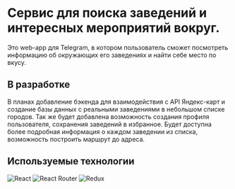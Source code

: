 # Сервис для поиска заведений и интересных мероприятий вокруг.

Это web-app для Telegram, в котором пользователь сможет посмотреть информацию об окружающих его заведениях и найти себе место по вкусу.

## В разработке

В планах добавление бэкенда для взаимодействия с API Яндекс-карт и создание базы данных с реальными заведениями в небольшом списке городов. Так же будет добавлена возможность создания профиля пользователя, сохранения заведений в избранное. Будет доступна более подробная информация о каждом заведении из списка, возможность построить маршрут до адреса.

## Используемые технологии
![React](https://img.shields.io/badge/react-%2320232a.svg?style=for-the-badge&logo=react&logoColor=%2361DAFB)
![React Router](https://img.shields.io/badge/React_Router-CA4245?style=for-the-badge&logo=react-router&logoColor=white)
![Redux](https://img.shields.io/badge/redux-%23593d88.svg?style=for-the-badge&logo=redux&logoColor=white)
